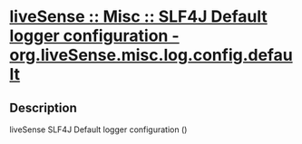 # [liveSense :: Misc :: SLF4J Default logger configuration - org.liveSense.misc.log.config.default](http://github.com/liveSense/org.liveSense.misc.log.config.default)

## Description
liveSense SLF4J Default logger configuration ()
